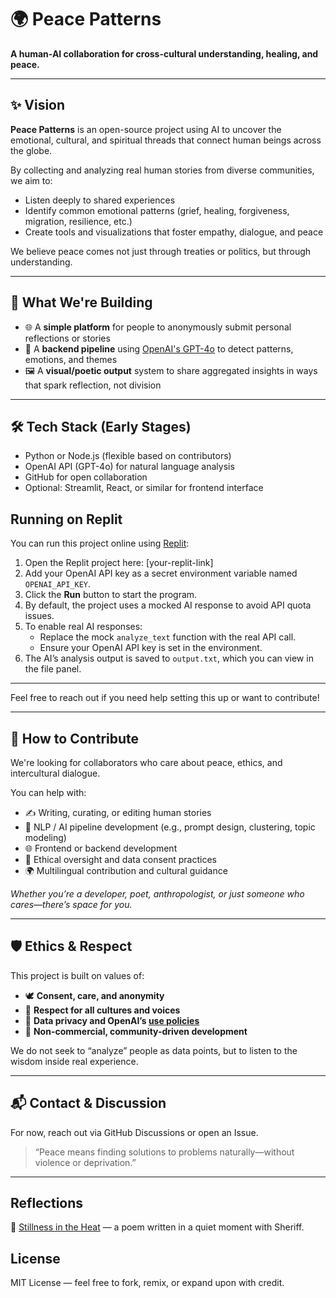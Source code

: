 
# 🌍 Peace Patterns

**A human-AI collaboration for cross-cultural understanding, healing, and peace.**

---

## ✨ Vision

**Peace Patterns** is an open-source project using AI to uncover the emotional, cultural, and spiritual threads that connect human beings across the globe.

By collecting and analyzing real human stories from diverse communities, we aim to:
- Listen deeply to shared experiences  
- Identify common emotional patterns (grief, healing, forgiveness, migration, resilience, etc.)  
- Create tools and visualizations that foster empathy, dialogue, and peace

We believe peace comes not just through treaties or politics, but through understanding.

---

## 🔧 What We're Building

- 🌐 A **simple platform** for people to anonymously submit personal reflections or stories
- 🧠 A **backend pipeline** using [OpenAI's GPT-4o](https://openai.com/gpt-4o) to detect patterns, emotions, and themes
- 🖼️ A **visual/poetic output** system to share aggregated insights in ways that spark reflection, not division

---

## 🛠️ Tech Stack (Early Stages)

- Python or Node.js (flexible based on contributors)
- OpenAI API (GPT-4o) for natural language analysis
- GitHub for open collaboration
- Optional: Streamlit, React, or similar for frontend interface
## Running on Replit

You can run this project online using [Replit](https://replit.com/@mariaefox/HugeFarBookmark):

1. Open the Replit project here: [your-replit-link]
2. Add your OpenAI API key as a secret environment variable named `OPENAI_API_KEY`.
3. Click the **Run** button to start the program.
4. By default, the project uses a mocked AI response to avoid API quota issues.
5. To enable real AI responses:
   - Replace the mock `analyze_text` function with the real API call.
   - Ensure your OpenAI API key is set in the environment.
6. The AI’s analysis output is saved to `output.txt`, which you can view in the file panel.

---

Feel free to reach out if you need help setting this up or want to contribute!

---

## 🤝 How to Contribute

We're looking for collaborators who care about peace, ethics, and intercultural dialogue.

You can help with:
- ✍️ Writing, curating, or editing human stories  
- 🧪 NLP / AI pipeline development (e.g., prompt design, clustering, topic modeling)  
- 🌐 Frontend or backend development  
- 🧭 Ethical oversight and data consent practices  
- 🌍 Multilingual contribution and cultural guidance

*Whether you’re a developer, poet, anthropologist, or just someone who cares—there’s space for you.*

---

## 🛡️ Ethics & Respect

This project is built on values of:
- 🕊️ **Consent, care, and anonymity**
- 🧭 **Respect for all cultures and voices**
- 🔐 **Data privacy and OpenAI’s [use policies](https://openai.com/policies/usage-policies)**
- 💞 **Non-commercial, community-driven development**

We do not seek to “analyze” people as data points, but to listen to the wisdom inside real experience.

---

## 📬 Contact & Discussion

For now, reach out via GitHub Discussions or open an Issue.

> “Peace means finding solutions to problems naturally—without violence or deprivation.”

---

## Reflections

📖 [Stillness in the Heat](https://github.com/mF6788/Peace-patterns/blob/main/Stillness-in-the-heat.md) — a poem written in a quiet moment with Sheriff.

## License

MIT License — feel free to fork, remix, or expand upon with credit.
